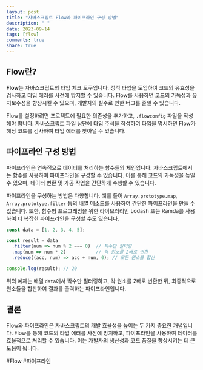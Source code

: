 ```yaml
---
layout: post
title: "자바스크립트 Flow와 파이프라인 구성 방법"
description: " "
date: 2023-09-14
tags: [flow]
comments: true
share: true
---
```


## Flow란?
**Flow**는 자바스크립트의 타입 체크 도구입니다. 정적 타입을 도입하여 코드의 유효성을 검사하고 타입 에러를 사전에 방지할 수 있습니다. Flow를 사용하면 코드의 가독성과 유지보수성을 향상시킬 수 있으며, 개발자의 실수로 인한 버그를 줄일 수 있습니다.

Flow를 설정하려면 프로젝트에 필요한 의존성을 추가하고, `.flowconfig` 파일을 작성해야 합니다. 자바스크립트 파일 상단에 타입 주석을 작성하여 타입을 명시하면 Flow가 해당 코드를 검사하여 타입 에러를 찾아낼 수 있습니다.

## 파이프라인 구성 방법
파이프라인은 연속적으로 데이터를 처리하는 함수들의 체인입니다. 자바스크립트에서는 함수를 사용하여 파이프라인을 구성할 수 있습니다. 이를 통해 코드의 가독성을 높일 수 있으며, 데이터 변환 및 가공 작업을 간단하게 수행할 수 있습니다.

파이프라인을 구성하는 방법은 다양합니다. 예를 들어 `Array.prototype.map`, `Array.prototype.filter` 등의 배열 메소드를 사용하여 간단한 파이프라인을 만들 수 있습니다. 또한, 함수형 프로그래밍을 위한 라이브러리인 Lodash 또는 Ramda를 사용하여 더 복잡한 파이프라인을 구성할 수도 있습니다.

```javascript
const data = [1, 2, 3, 4, 5];

const result = data
  .filter(num => num % 2 === 0)  // 짝수만 필터링
  .map(num => num * 2)           // 각 원소를 2배로 변환
  .reduce((acc, num) => acc + num, 0); // 모든 원소를 합산

console.log(result); // 20
```

위의 예제는 배열 `data`에서 짝수만 필터링하고, 각 원소를 2배로 변환한 뒤, 최종적으로 원소들을 합산하여 결과를 출력하는 파이프라인입니다. 

## 결론
Flow와 파이프라인은 자바스크립트의 개발 효율성을 높이는 두 가지 중요한 개념입니다. Flow를 통해 코드의 타입 에러를 사전에 방지하고, 파이프라인을 사용하여 데이터를 효율적으로 처리할 수 있습니다. 이는 개발자의 생산성과 코드 품질을 향상시키는 데 큰 도움이 됩니다.

#Flow #파이프라인